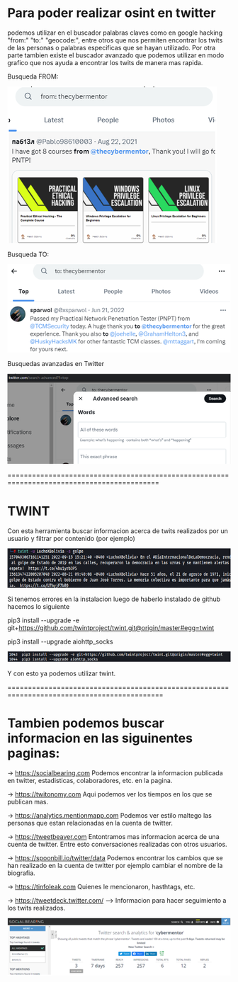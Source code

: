 Para poder realizar osint en twitter
==================================== 
podemos utilizar en el buscador palabras claves como en google hacking
"from:" "to:" "geocode:", entre otros que nos permiten encontrar los twits de las personas o palabras especificas que se hayan utilizado.
Por otra parte tambien existe el buscador avanzado que podemos utilizar en modo grafico que nos ayuda a encontrar los twits de manera mas rapida.

Busqueda FROM:

![Diagrama explicativo](./imagen1.png)

Busqueda TO:

![Diagrama explicativo](./imagen2.png)

Busquedas avanzadas en Twitter

![Diagrama explicativo](./imagen3.png)

===========================================================================================

TWINT
=====
Con esta herramienta buscar informacion acerca de twits realizados por un usuario y filtrar por contenido (por ejemplo)

![Diagrama explicativo](./imagen4.png)

Si tenemos errores en la instalacion luego de haberlo instalado de github hacemos lo siguiente
 
 pip3 install --upgrade -e git+https://github.com/twintproject/twint.git@origin/master#egg=twint
 
 pip3 install --upgrade aiohttp_socks

![Diagrama explicativo](./imagen5.png)

Y con esto ya podemos utilizar twint.

============================================================================================

Tambien podemos buscar informacion en las siguinentes paginas:
=============================================================
-> https://socialbearing.com Podemos encontrar la informacion publicada en twitter, estadisticas, colaboradores, etc. en la pagina.

-> https://twitonomy.com Aqui podemos ver los tiempos en los que se publican mas.

-> https://analytics.mentionmapp.com Podemos ver estilo maltego las personas que estan relacionadas en la cuenta de twitter.

-> https://tweetbeaver.com Entontramos mas informacion acerca de una cuenta de twitter. Entre esto conversaciones realizadas con otros usuarios.

-> https://spoonbill.io/twitter/data Podemos encontrar los cambios que se han realizado en la cuenta de twitter por ejemplo cambiar el nombre de la biografia.

-> https://tinfoleak.com Quienes le mencionaron, hasthtags, etc.

-> https://tweetdeck.twitter.com/ --> Informacion para hacer seguimiento a los twits realizados.

![Diagrama explicativo](./imagen6.png)
